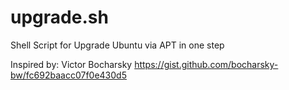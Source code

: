 # upgrade.sh

Shell Script for Upgrade Ubuntu via APT in one step 

Inspired by: Victor Bocharsky https://gist.github.com/bocharsky-bw/fc692baacc07f0e430d5
